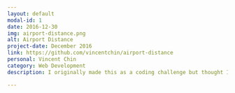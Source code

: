 ```yaml
---
layout: default
modal-id: 1
date: 2016-12-30
img: airport-distance.png
alt: Airport Distance
project-date: December 2016
link: https://github.com/vincentchin/airport-distance
personal: Vincent Chin
category: Web Development
description: I originally made this as a coding challenge but thought I'd display it since it ended up being nicer than I expected. I used ReactJS/GoogleMapsAPI/MaterialUI.

---
```

